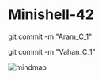 # Minishell-42

git commit -m "Aram_C_1"

git commit -m "Vahan_C_1"

![mindmap](https://user-images.githubusercontent.com/63563271/128610128-fa85c8ae-eff7-4b8a-9b29-90cdfc4aeaa5.png)
